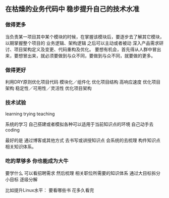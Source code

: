 
在枯燥的业务代码中 稳步提升自己的技术水准
---

### 做得更多

当负责某一项目其中某个模块的时候，在掌握该模块后，要逐步去了解其它模块，以期掌握整个项目的 业务逻辑、架构逻辑
之后可以主动或者被动 深入产品需求研讨、项目架构定义及变更、代码重构及优化。
要想有机会，首先得从人群中冒出来，要想冒出来，就必须要做到与众不同，要做到与众不同，就要做的更多。

### 做得更好

利用DRY原则优化项目代码
模块化／组件化 优化项目结构
高响应速度 优化项目架构
稳定性／可用性／灵活性 优化项目架构

### 技术试验

learning trying teaching

系统的学习
自己搭建或者模拟各种可以适用于当前知识点的环境
自己动手去coding

最好的是 通过博客或其他方式 去书写或讲授知识点 会系统的去梳理 构件知识点相关知识体系。

### 吃的草够多 你也能成为大牛

要学什么 可以看招聘需求 然后梳理 相关职位所需要的知识体系
通过大目标拆分小目标 逐级分解 

比如提升Linux水平：
  要看哪些书 花多久看完